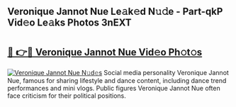 ## Veronique Jannot Nue Le𝚊k𝚎d N𝚞𝚍e - Part-qkP Vid𝚎o Le𝚊ks Photos 3nEXT

# <h2><a href="http://fbaxha3.evod.top/?m=Veronique+Jannot+Nue">🔗 👉🔴 Veronique Jannot Nue Vid𝚎o Ph𝚘t𝚘s</a></h2>

[![Veronique Jannot Nue N𝚞d𝚎s](https://i.imgur.com/8V9OHl7.gif)](http://fbaxha3.evod.top/?m=Veronique+Jannot+Nue)
Social media personality Veronique Jannot Nue, famous for sharing lifestyle and dance content, including dance trend performances and mini vlogs. Public figures Veronique Jannot Nue often face criticism for their political positions. 
